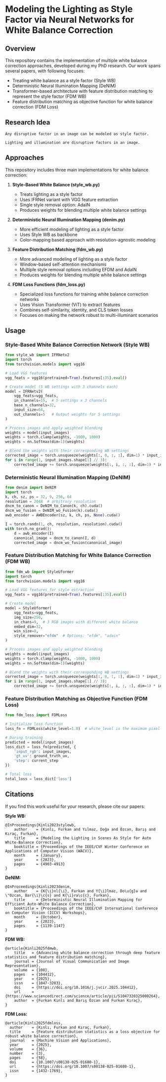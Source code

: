 # Modeling the Lighting as Style Factor via Neural Networks for White Balance Correction

## Overview
This repository contains the implementation of multiple white balance correction approaches, developed during my PhD research. Our work spans several papers, with following focuses:

- Treating white balance as a style factor (Style WB)
- Deterministic Neural Illumination Mapping (DeNIM)
- Transformer-based architecture with feature distribution matching to represent the style factor (FDM WB)
- Feature distribution matching as objective function for white balance correction (FDM Loss)

## Research Idea
`Any disruptive factor in an image can be modeled as style factor.`

`Lighting and illumination are disruptive factors in an image.`

## Approaches
This repository includes three main implementations for white balance correction:

1. **Style-Based White Balance (style_wb.py)**
   - Treats lighting as a style factor
   - Uses IFRNet variant with VGG feature extraction
   - Single style removal option: AdaIN
   - Produces weights for blending multiple white balance settings

2. **Deterministic Neural Illumination Mapping (denim.py)**
   - More efficient modeling of lighting as a style factor
   - Uses Style WB as backbone
   - Color-mapping based approach with resolution-agnostic modeling

3. **Feature Distribution Matching (fdm_wb.py)**
   - More advanced modeling of lighting as a style factor
   - Window-based self-attention mechanisms
   - Multiple style removal options including EFDM and AdaIN
   - Produces weights for blending multiple white balance settings

4. **FDM Loss Functions (fdm_loss.py)**
   - Specialized loss functions for training white balance correction networks
   - Uses Vision Transformer (ViT) to extract features
   - Combines self-similarity, identity, and CLS token losses
   - Focuses on making the network robust to multi-illuminant scenarios


## Usage

### Style-Based White Balance Correction Network (Style WB)
```python
from style_wb import IFRNetv2
import torch
from torchvision.models import vgg16

# Load VGG features
vgg_feats = vgg16(pretrained=True).features[:35].eval()

# Create model (5 WB settings with 3 channels each)
model = IFRNetv2(
    vgg_feats=vgg_feats, 
    in_channels=15,  # 5 settings x 3 channels
    base_n_channels=32, 
    input_size=64, 
    out_channels=5   # Output weights for 5 settings
)

# Process images and apply weighted blending
weights = model(input_images)
weights = torch.clamp(weights, -1000, 1000)
weights = nn.Softmax(dim=1)(weights)

# Blend the weights with their corresponding WB settings
corrected_image = torch.unsqueeze(weights[:, 0, :, :], dim=1) * input_images[:, :3, :, :]
for i in range(1, input_images.shape[1] // 3):
    corrected_image += torch.unsqueeze(weights[:, i, :, :], dim=1) * input_images[:, (i * 3):3 + (i * 3), :, :]
```

### Deterministic Neural Illumination Mapping (DeNIM)
```python
from denim import DeNIM
import torch
k, ch, sz, ps = 32, 9, 256, 64
resolution = 2048  # arbitrary resolution
dncm_to_canon = DeNIM_to_Canon(k, ch).cuda()
dncm_wo_fusion = DeNIM_wo_Fusion(k).cuda()
awb_encoder = AWBEncoder(sz, k, ch, ps, None).cuda()

I = torch.randn(1, ch, resolution, resolution).cuda()
with torch.no_grad():
    d = awb_encoder(I)
    canonical_image = dncm_to_canon(I, d)
    corrected_image = dncm_wo_fusion(canonical_image)
```


### Feature Distribution Matching for White Balance Correction (FDM WB)
```python
from fdm_wb import StyleUformer
import torch
from torchvision.models import vgg16

# Load VGG features for style extraction
vgg_feats = vgg16(pretrained=True).features[:35].eval()

# Create model
model = StyleUformer(
    vgg_feats=vgg_feats,
    img_size=256,
    in_chans=9,  # 3 RGB images with different white balance
    embed_dim=32,
    win_size=8,
    style_remover="efdm"  # Options: "efdm", "adain"
)

# Process images and apply weighted blending
weights = model(input_images)
weights = torch.clamp(weights, -1000, 1000)
weights = nn.Softmax(dim=1)(weights)

# Blend the weights with their corresponding WB settings
corrected_image = torch.unsqueeze(weights[:, 0, :, :], dim=1) * input_images[:, :3, :, :]
for i in range(1, input_images.shape[1] // 3):
    corrected_image += torch.unsqueeze(weights[:, i, :, :], dim=1) * input_images[:, (i * 3):3 + (i * 3), :, :]
```

### Feature Distribution Matching as Objective Function (FDM Loss)
```python
from fdm_loss import FDMLoss

# Initialize loss function
loss_fn = FDMLoss(white_level=1.0)  # white_level is the maximum pixel value

# During training
predicted = model(input_images)
loss_dict = loss_fn(predicted, {
    'input_rgb': input_images, 
    'gt_uv': ground_truth_uv,
    'step': current_step
})

# Total loss
total_loss = loss_dict['loss']
```

## Citations
If you find this work useful for your research, please cite our papers:

**Style WB:**
```
@InProceedings{Kinli2023stylewb,
    author    = {Kınlı, Furkan and Yılmaz, Doğa and Özcan, Barış and Kıraç, Furkan},
    title     = {Modeling the Lighting in Scenes As Style for Auto White-Balance Correction},
    booktitle = {Proceedings of the IEEE/CVF Winter Conference on Applications of Computer Vision (WACV)},
    month     = {January},
    year      = {2023},
    pages     = {4903-4913}
}
```

**DeNIM:**
```
@InProceedings{Kinli2023denim,
    author    = {K{\i}nl{\i}, Furkan and Y{\i}lmaz, Do\u{g}a and \"Ozcan, Bar{\i}\c{s} and K{\i}ra\c{c}, Furkan},
    title     = {Deterministic Neural Illumination Mapping for Efficient Auto-White Balance Correction},
    booktitle = {Proceedings of the IEEE/CVF International Conference on Computer Vision (ICCV) Workshops},
    month     = {October},
    year      = {2023},
    pages     = {1139-1147}
}
```

**FDM WB:**
```
@article{Kinli2025fdmwb,
    title   = {Advancing white balance correction through deep feature statistics and feature distribution matching},
    journal = {Journal of Visual Communication and Image Representation},
    volume  = {108},
    pages   = {104412},
    year    = {2025},
    issn    = {1047-3203},
    doi     = {https://doi.org/10.1016/j.jvcir.2025.104412},
    url     = {https://www.sciencedirect.com/science/article/pii/S1047320325000264},
    author  = {Furkan Kınlı and Barış Özcan and Furkan Kıraç},
}
```

**FDM Loss:**
```
@article{Kinli2025fdmloss,
  author    = {Kınlı, Furkan and Kıraç, Furkan},
  title     = {Feature distribution statistics as a loss objective for robust white balance correction},
  journal   = {Machine Vision and Applications},
  year      = {2025},
  volume    = {36},
  number    = {3},
  pages     = {58},
  doi       = {10.1007/s00138-025-01680-1},
  url       = {https://doi.org/10.1007/s00138-025-01680-1},
  issn      = {1432-1769},
}
```


